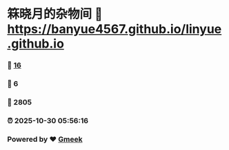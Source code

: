 # 箖晓月的杂物间 :link: https://banyue4567.github.io/linyue.github.io 
### :page_facing_up: [16](https://banyue4567.github.io/linyue.github.io/tag.html) 
### :speech_balloon: 6 
### :hibiscus: 2805 
### :alarm_clock: 2025-10-30 05:56:16 
### Powered by :heart: [Gmeek](https://github.com/Meekdai/Gmeek)
